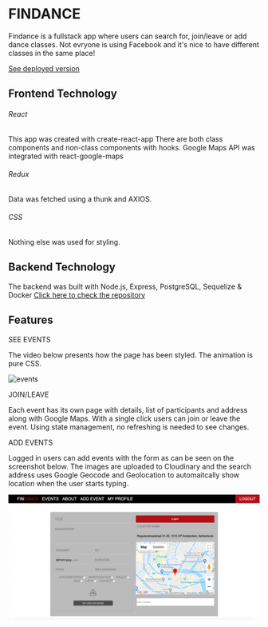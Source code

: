 # FINDANCE

Findance is a fullstack app where users can search for, join/leave or add dance classes.
Not evryone is using Facebook and it's nice to have different classes in the same place!

[See deployed version](https://findance.netlify.app/)

## Frontend Technology

###### React
This app was created with create-react-app
There are both class components and non-class components with hooks.
Google Maps API was integrated with react-google-maps

###### Redux
Data was fetched using a thunk and AXIOS.

###### CSS
Nothing else was used for styling.

## Backend Technology

The backend was built with Node.js, Express, PostgreSQL, Sequelize & Docker
[Click here to check the repository](https://github.com/mariazangelova/findance-server)

## Features

SEE EVENTS

The video below presents how the page has been styled. The animation is pure CSS.

![events](https://media.giphy.com/media/J4adgiZl2y6Ajm61Kk/giphy.gif)

JOIN/LEAVE

Each event has its own page with details, list of participants and address along with Google Maps. With a single click users can join or leave the event. Using state management, no refreshing is needed to see changes.

ADD EVENTS

Logged in users can add events with the form as can be seen on the screenshot below. The images are uploaded to Cloudinary and the search address uses Google Geocode and Geolocation to automaitcally show location when the user starts typing.

![event-form](./images/add-event.png)


